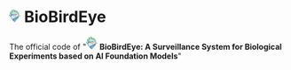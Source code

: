 # ![logo](./figure/logo_small.png) BioBirdEye
The official code of "![logo](./figure/logo_small.png) **BioBirdEye: A Surveillance System for Biological Experiments based on AI Foundation Models**"
